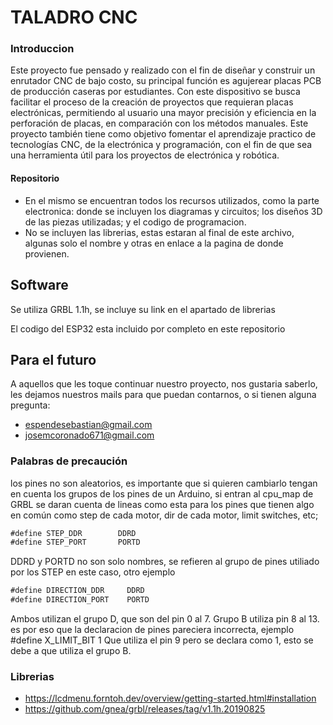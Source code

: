 # TALADRO CNC
### Introduccion

Este proyecto fue pensado y realizado con el fin de diseñar y construir un enrutador CNC de bajo costo, su 
principal función es agujerear placas PCB de producción caseras por estudiantes. Con este dispositivo se 
busca facilitar el proceso de la creación de proyectos que requieran placas electrónicas, permitiendo al 
usuario una mayor precisión y eficiencia en la perforación de placas, en comparación con los métodos 
manuales. Este proyecto también tiene como objetivo fomentar el aprendizaje practico de tecnologías CNC, 
de la electrónica y programación, con el fin de que sea una herramienta útil para los proyectos de electrónica 
y robótica.

#### Repositorio
- En el mismo se encuentran todos los recursos utilizados, como la parte electronica: donde se incluyen los diagramas y circuitos; los diseños 3D de las piezas utilizadas; y el codigo de programacion.
- No se incluyen las librerias, estas estaran al final de este archivo, algunas solo el nombre y otras en enlace a la pagina de donde provienen.

## Software

Se utiliza GRBL 1.1h, se incluye su link en el apartado de librerias

El codigo del ESP32 esta incluido por completo en este repositorio

## Para el futuro
A aquellos que les toque continuar nuestro proyecto, nos gustaria saberlo, les dejamos nuestros mails para que puedan contarnos, o si tienen alguna pregunta:
- espendesebastian@gmail.com
- josemcoronado671@gmail.com

### Palabras de precaución
los pines no son aleatorios, es importante que si quieren cambiarlo tengan en cuenta los grupos de los pines de un Arduino, si entran al cpu_map de GRBL se daran cuenta de lineas como esta para los 
pines que tienen algo en común como step de cada motor, dir de cada motor, limit switches, etc; 

```javascript
#define STEP_DDR        DDRD
#define STEP_PORT       PORTD
```
DDRD y PORTD no son solo nombres, se refieren al grupo de pines utiliado por los STEP en este caso, otro ejemplo
```javascript
#define DIRECTION_DDR     DDRD
#define DIRECTION_PORT    PORTD
```
Ambos utilizan el grupo D, que son del pin 0 al 7.
Grupo B utiliza pin 8 al 13.
es por eso que la declaracion de pines pareciera incorrecta, ejemplo 
#define X_LIMIT_BIT      1
Que utiliza el pin 9 pero se declara como 1, esto se debe a que utiliza el grupo B.

### Librerias

- https://lcdmenu.forntoh.dev/overview/getting-started.html#installation
- https://github.com/gnea/grbl/releases/tag/v1.1h.20190825

